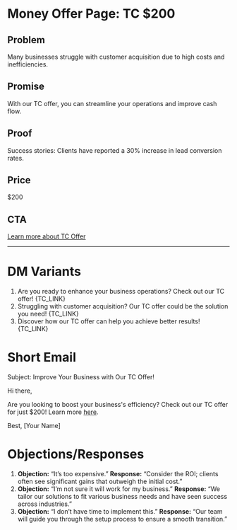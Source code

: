 # Money Offer Page: TC $200

## Problem
Many businesses struggle with customer acquisition due to high costs and inefficiencies.

## Promise
With our TC offer, you can streamline your operations and improve cash flow.

## Proof
Success stories: Clients have reported a 30% increase in lead conversion rates.

## Price
$200

## CTA
[Learn more about TC Offer]({TC_LINK})

---

# DM Variants
1. Are you ready to enhance your business operations? Check out our TC offer! {TC_LINK}
2. Struggling with customer acquisition? Our TC offer could be the solution you need! {TC_LINK}
3. Discover how our TC offer can help you achieve better results! {TC_LINK}

# Short Email
Subject: Improve Your Business with Our TC Offer!

Hi there,

Are you looking to boost your business's efficiency? Check out our TC offer for just $200! Learn more [here]({TC_LINK}).

Best,
[Your Name]

# Objections/Responses
1. **Objection:** “It’s too expensive.”
   **Response:** “Consider the ROI; clients often see significant gains that outweigh the initial cost.”
2. **Objection:** “I’m not sure it will work for my business.”
   **Response:** “We tailor our solutions to fit various business needs and have seen success across industries.”
3. **Objection:** “I don’t have time to implement this.”
   **Response:** “Our team will guide you through the setup process to ensure a smooth transition.”